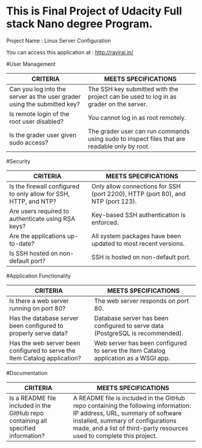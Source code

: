 # This is Final Project of Udacity Full stack Nano degree Program. 
Project Name : Linux Server Configuration

You can access this application at : http://ravirai.in/


#User Management


|CRITERIA | MEETS SPECIFICATIONS|
|----------|---------------------|
|Can you log into the server as the user grader using the submitted key?|The SSH key submitted with the project can be used to log in as grader on the server.|
|Is remote login of the root user disabled?|You cannot log in as root remotely.|
|Is the grader user given sudo access?|The grader user can run commands using sudo to inspect files that are readable only by root.|


#Security


|CRITERIA | MEETS SPECIFICATIONS|
|----------|---------------------|
|Is the firewall configured to only allow for SSH, HTTP, and NTP?|Only allow connections for SSH (port 2200), HTTP (port 80), and NTP (port 123).|
|Are users required to authenticate using RSA keys?|Key-based SSH authentication is enforced.|
|Are the applications up-to-date?|All system packages have been updated to most recent versions.|
|Is SSH hosted on non-default port?|SSH is hosted on non-default port.|


#Application Functionality


|CRITERIA | MEETS SPECIFICATIONS|
|----------|---------------------|
|Is there a web server running on port 80?|The web server responds on port 80.|
|Has the database server been configured to properly serve data?|Database server has been configured to serve data (PostgreSQL is recommended).|
|Has the web server been configured to serve the Item Catalog application?|Web server has been configured to serve the Item Catalog application as a WSGI app.|


#Documentation


|CRITERIA | MEETS SPECIFICATIONS|
|----------|---------------------|
|Is a README file included in the GitHub repo containing all specified information?|A README file is included in the GitHub repo containing the following information: IP address, URL, summary of software installed, summary of configurations made, and a list of third-party resources used to complete this project.|
